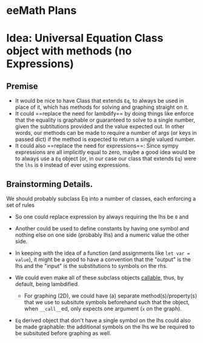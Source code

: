 # eeMath Plans

# Idea: Universal Equation Class object with methods (no Expressions)

## Premise 

* It would be nice to have Class that extends `Eq`, to always be used in place of it, which has methods for solving and graphing straight on it. 
* It could ==replace the need for lambdify== by doing things like enforce that the equality is graphable or guaranteed to solve to a single number, given the subtitutions provided and the value expected out. In other words, our methods can be made to require a number of args (or keys in passed dict) if the method is expected to return a single valued number. 
* It could also ==replace the need for expressions==: Since sympy expressions are all implicitly equal to zero, maybe a good idea would be to always  use a `Eq` object (or, in our case our class that extends `Eq`) were the `lhs` is `0` instead of ever using expressions. 

## Brainstorming Details. 



We should probably subclass Eq into a number of classes, each enforcing a set of rules

* So one could replace expression by always requiring the lhs be `0` and 
* Another could be used to define constants by having one symbol and nothing else on one side (probably lhs) and a numeric value the other side. 

* In keeping with the idea of a function (and assignments like `let var = value`), it might be a good to have a convention that the "output" is the lhs and the "input" is the substitutions to symbols on the rhs. 
* We could even make all of these subclass objects [callable](https://python-course.eu/oop/callable-instances-classes.php#:~:text=A%20callable%20object%20is%20an,function%22%2C%20i.e.%20using%20brackets.), thus, by default, being lambdified.
  * For graphing (2D), we could have (a) separate method(s)/property(s) that we use to subsitute symbols beforehand such that the object, when `__call__`ed, only expects one argument (`x` on the graph). 
* `Eq` derived object that don't have a single symbol on the lhs could also be made graphable: the additional symbols on the lhs we be required to be subsituted before graphing as well.


